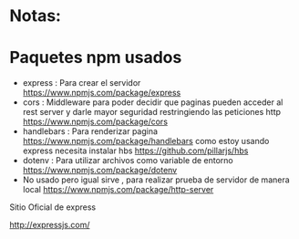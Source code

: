 # Notas:


# Paquetes npm usados

+ express : Para crear el servidor https://www.npmjs.com/package/express
+ cors : Middleware para poder decidir que paginas pueden acceder al rest server y darle mayor seguridad restringiendo las peticiones http  https://www.npmjs.com/package/cors
+ handlebars : Para renderizar pagina  https://www.npmjs.com/package/handlebars como estoy usando express necesita instalar hbs https://github.com/pillarjs/hbs
+ dotenv : Para utilizar archivos como variable de entorno https://www.npmjs.com/package/dotenv
+ No usado pero igual sirve , para realizar prueba de servidor de manera local https://www.npmjs.com/package/http-server


Sitio Oficial de express 

http://expressjs.com/

